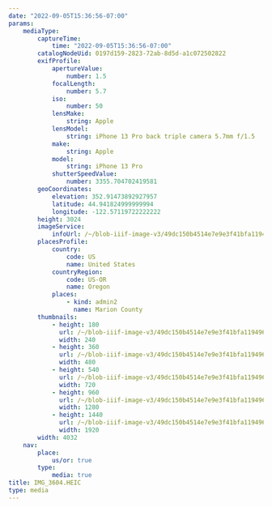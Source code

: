 ```yaml
---
date: "2022-09-05T15:36:56-07:00"
params:
    mediaType:
        captureTime:
            time: "2022-09-05T15:36:56-07:00"
        catalogNodeUid: 0197d159-2823-72ab-8d5d-a1c072502822
        exifProfile:
            apertureValue:
                number: 1.5
            focalLength:
                number: 5.7
            iso:
                number: 50
            lensMake:
                string: Apple
            lensModel:
                string: iPhone 13 Pro back triple camera 5.7mm f/1.5
            make:
                string: Apple
            model:
                string: iPhone 13 Pro
            shutterSpeedValue:
                number: 3355.704702419581
        geoCoordinates:
            elevation: 352.91473892927957
            latitude: 44.941824999999994
            longitude: -122.57119722222222
        height: 3024
        imageService:
            infoUrl: /~/blob-iiif-image-v3/49dc150b4514e7e9e3f41bfa119496779feaf4f1bf06cf09b0e4985cef21ab2d/info.json
        placesProfile:
            country:
                code: US
                name: United States
            countryRegion:
                code: US-OR
                name: Oregon
            places:
                - kind: admin2
                  name: Marion County
        thumbnails:
            - height: 180
              url: /~/blob-iiif-image-v3/49dc150b4514e7e9e3f41bfa119496779feaf4f1bf06cf09b0e4985cef21ab2d/full/240%2C180/0/default.jpg
              width: 240
            - height: 360
              url: /~/blob-iiif-image-v3/49dc150b4514e7e9e3f41bfa119496779feaf4f1bf06cf09b0e4985cef21ab2d/full/480%2C360/0/default.jpg
              width: 480
            - height: 540
              url: /~/blob-iiif-image-v3/49dc150b4514e7e9e3f41bfa119496779feaf4f1bf06cf09b0e4985cef21ab2d/full/720%2C540/0/default.jpg
              width: 720
            - height: 960
              url: /~/blob-iiif-image-v3/49dc150b4514e7e9e3f41bfa119496779feaf4f1bf06cf09b0e4985cef21ab2d/full/1280%2C960/0/default.jpg
              width: 1280
            - height: 1440
              url: /~/blob-iiif-image-v3/49dc150b4514e7e9e3f41bfa119496779feaf4f1bf06cf09b0e4985cef21ab2d/full/1920%2C1440/0/default.jpg
              width: 1920
        width: 4032
    nav:
        place:
            us/or: true
        type:
            media: true
title: IMG_3604.HEIC
type: media
---
```

